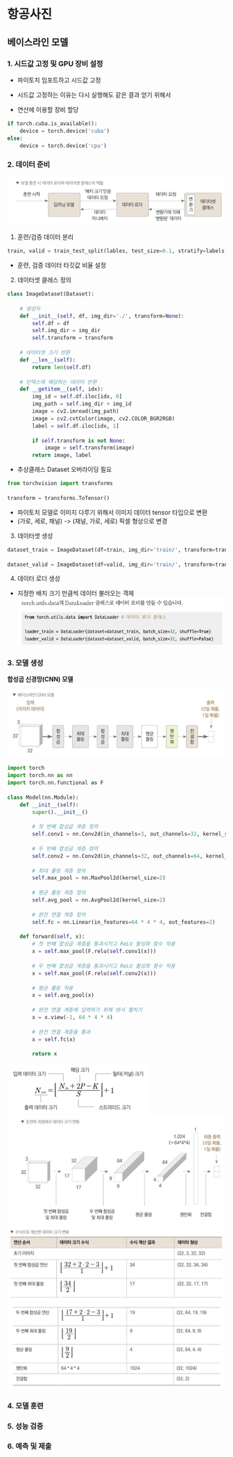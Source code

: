 # 항공사진
## 베이스라인 모델

### 1. 시드값 고정 및 GPU 장비 설정
- 파이토치 임포트하고 시드값 고정
- 시드값 고정하는 이유는 다시 실행해도 같은 결과 얻기 위해서

- 연산에 이용할 장비 할당
```python
if torch.cuba.is_available():
    device = torch.device('cuba')
else:
    device = torch.device('cpu')
```


### 2. 데이터 준비
![alt text](image-31.png)

1. 훈련/검증 데이터 분리
```python
train, valid = train_test_split(lables, test_size=0.1, stratify=labels['has_cactus'], random_state=50)
```
- 훈련, 검증 데이터 타깃값 비율 설정

2. 데이터셋 클래스 정의
```python
class ImageDataset(Dataset):
    
    # 생성자
    def __init__(self, df, img_dir='./', transform=None):
        self.df = df
        self.img_dir = img_dir
        self.transform = transform
    
    # 데이터셋 크기 반환
    def __len__(self):
        return len(self.df)
    
    # 인덱스에 해당하는 데이터 반환
    def __getitem__(self, idx):
        img_id = self.df.iloc[idx, 0]
        img_path = self.img_dir + img_id
        image = cv2.imread(img_path)
        image = cv2.cvtColor(image, cv2.COLOR_BGR2RGB)
        label = self.df.iloc[idx, 1]

        if self.transform is not None:
            image = self.transform(image)
        return image, label
```
- 추상클래스 Dataset 오버라이딩 필요

```python
from torchvision import transforms

transform = transforms.ToTensor()
```
- 파이토치 모델로 이미지 다루기 위해서 이미지 데이터 tensor 타입으로 변환
- (가로, 세로, 채널) -> (채널, 가로, 세로) 픽셀 형상으로 변경

3. 데이터셋 생성   
```python
dataset_train = ImageDataset(df=train, img_dir='train/', transform=transform)

dataset_valid = ImageDataset(df=valid, img_dir='train/', transform=transform)
```

4. 데이터 로더 생성
- 지정한 배치 크기 만큼씩 데이터 불러오는 객체
![alt text](image-32.png)


### 3. 모델 생성
**합성곱 신경망(CNN) 모델**

![alt text](image-33.png)

```python
import torch
import torch.nn as nn
import torch.nn.functional as F

class Model(nn.Module):
    def __init__(self):
        super().__init__()
        
        # 첫 번째 합성곱 계층 정의
        self.conv1 = nn.Conv2d(in_channels=3, out_channels=32, kernel_size=3, padding=2)
        
        # 두 번째 합성곱 계층 정의
        self.conv2 = nn.Conv2d(in_channels=32, out_channels=64, kernel_size=3, padding=2)
        
        # 최대 풀링 계층 정의
        self.max_pool = nn.MaxPool2d(kernel_size=2)
        
        # 평균 풀링 계층 정의
        self.avg_pool = nn.AvgPool2d(kernel_size=2)
        
        # 완전 연결 계층 정의
        self.fc = nn.Linear(in_features=64 * 4 * 4, out_features=2)

    def forward(self, x):
        # 첫 번째 합성곱 계층을 통과시키고 ReLU 활성화 함수 적용
        x = self.max_pool(F.relu(self.conv1(x)))
        
        # 두 번째 합성곱 계층을 통과시키고 ReLU 활성화 함수 적용
        x = self.max_pool(F.relu(self.conv2(x)))
        
        # 평균 풀링 적용
        x = self.avg_pool(x)
        
        # 완전 연결 계층에 입력하기 위해 텐서 펼치기
        x = x.view(-1, 64 * 4 * 4)
        
        # 완전 연결 계층을 통과
        x = self.fc(x)
        
        return x
```
![alt text](image-34.png)
![alt text](image-35.png)
![alt text](image-36.png)
![alt text](image-37.png)


### 4. 모델 훈련

### 5. 성능 검증

### 6. 예측 및 제출